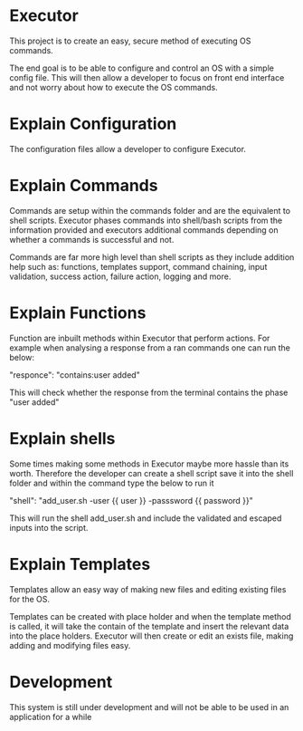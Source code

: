 # Executor

This project is to create an easy, secure method of executing OS commands.

The end goal is to be able to configure and control an OS with a simple config file. 
This will then allow a developer to focus on front end interface and not worry about how to execute the OS commands.

# Explain Configuration

The configuration files allow a developer to configure Executor.

# Explain Commands

Commands are setup within the commands folder and are the equivalent to shell scripts. 
Executor phases commands into shell/bash scripts from the information provided and executors additional commands
depending on whether a commands is successful and not.

Commands are far more high level than shell scripts as they include addition help such as: 
functions, templates support, command chaining, input validation, success action, failure action, logging and more.


# Explain Functions

Function are inbuilt methods within Executor that perform actions. For example when analysing a response from a ran 
commands one can run the below:

"responce": "contains:user added"

This will check whether the response from the terminal contains the phase "user added"



# Explain shells

Some times making some methods in Executor maybe more hassle than its worth. Therefore the developer can create a
shell script save it into the shell folder and within the command type the below to run it

"shell": "add_user.sh -user {{ user }} -passsword {{ password }}"

This will run the shell add_user.sh and include the validated and escaped inputs into the script. 


# Explain Templates

Templates allow an easy way of making new files and editing existing files for the OS. 

Templates can be created with place holder and when the template method is called, it will take the contain of the 
template and insert the relevant data into the place holders. Executor will then create or edit an exists file, making
adding and modifying files easy. 


# Development 

This system is still under development and will not be able to be used in an application for a while

